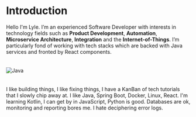 # Introduction
Hello I'm Lyle. I’m an experienced Software Developer with interests in technology fields such as **Product Development**,
**Automation**, **Microservice Architecture**, **Integration** and the **Internet-of-Things**. I’m particularly fond 
of working with tech stacks which are backed with Java services and fronted by React components.
<br>
<br>
<br>
![Java](https://png.pngitem.com/pimgs/s/174-1746684_java-java-logo-black-png-transparent-png.png)
<br>
<br>
<br>
I like building things, I like fixing things, I have a KanBan of tech tutorials that I slowly chip away at. I like Java,
Spring Boot, Docker, Linux, React. I'm learning Kotlin, I can get by in JavaScript, Python is good. Databases are ok, 
monitoring and reporting bores me. I hate deciphering error logs.

